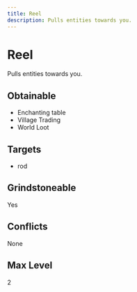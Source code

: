 ```yaml
---
title: Reel
description: Pulls entities towards you.
---
```

# Reel
Pulls entities towards you.
## Obtainable
- Enchanting table
- Village Trading
- World Loot
## Targets
- rod
## Grindstoneable
Yes
## Conflicts
None
## Max Level
2
